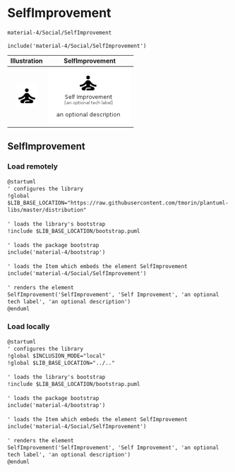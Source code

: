 # SelfImprovement


```text
material-4/Social/SelfImprovement
```

```text
include('material-4/Social/SelfImprovement')
```



| Illustration | SelfImprovement |
| :---: | :---: |
| ![illustration for Illustration](../../material-4/Social/SelfImprovement.png) | ![illustration for SelfImprovement](../../material-4/Social/SelfImprovement.Local.png) |




## SelfImprovement

### Load remotely
```plantuml
@startuml
' configures the library
!global $LIB_BASE_LOCATION="https://raw.githubusercontent.com/tmorin/plantuml-libs/master/distribution"

' loads the library's bootstrap
!include $LIB_BASE_LOCATION/bootstrap.puml

' loads the package bootstrap
include('material-4/bootstrap')

' loads the Item which embeds the element SelfImprovement
include('material-4/Social/SelfImprovement')

' renders the element
SelfImprovement('SelfImprovement', 'Self Improvement', 'an optional tech label', 'an optional description')
@enduml
```

### Load locally
```plantuml
@startuml
' configures the library
!global $INCLUSION_MODE="local"
!global $LIB_BASE_LOCATION="../.."

' loads the library's bootstrap
!include $LIB_BASE_LOCATION/bootstrap.puml

' loads the package bootstrap
include('material-4/bootstrap')

' loads the Item which embeds the element SelfImprovement
include('material-4/Social/SelfImprovement')

' renders the element
SelfImprovement('SelfImprovement', 'Self Improvement', 'an optional tech label', 'an optional description')
@enduml
```

